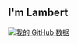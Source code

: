 ## I'm Lambert

[![我的 GitHub 数据](https://github-readme-stats.vercel.app/api?username=Lambert-Rao)]()
